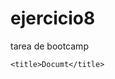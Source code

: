 # ejercicio8
tarea de bootcamp
<!DOCTYPE html>
<html lang="en">
<head>
    
    <title>Documt</title>
</head>
<script src="https://cdn.jsdelivr.net/npm/@popperjs/core@2.11.6/dist/umd/popper.min.js" 
integrity="sha384-oBqDVmMz9ATKxIep9tiCxS/Z9fNfEXiDAYTujMAeBAsjFuCZSmKbSSUnQlmh/jp3" 
crossorigin="anonymous"></script>
<script src="https://cdn.jsdelivr.net/npm/bootstrap@5.3.0-alpha2/dist/js/bootstrap.min.js" 
integrity="sha384-heAjqF+bCxXpCWLa6Zhcp4fu20XoNIA98ecBC1YkdXhszjoejr5y9Q77hIrv8R9i" crossorigin="anonymous"></script>

<body>
    
</body>
</html>
